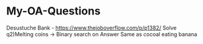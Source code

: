 # My-OA-Questions

Desustuche Bank - https://www.thejoboverflow.com/p/p1382/
Solve q2)Melting coins -> Binary search on Answer
Same as cocoal eating banana
